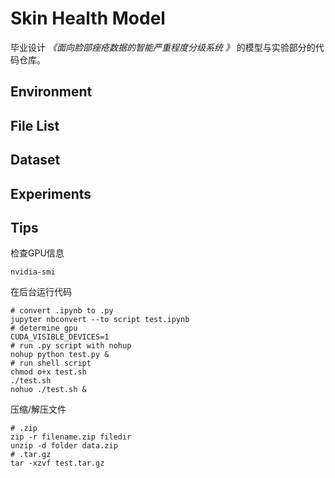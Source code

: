 # Skin Health Model
毕业设计 *《面向脸部痤疮数据的智能严重程度分级系统
》* 的模型与实验部分的代码仓库。
## Environment
## File List
## Dataset
## Experiments
## Tips
检查GPU信息
```shell script
nvidia-smi
```
在后台运行代码
```shell script
# convert .ipynb to .py
jupyter nbconvert --to script test.ipynb
# determine gpu
CUDA_VISIBLE_DEVICES=1
# run .py script with nohup
nohup python test.py &
# run shell script
chmod o+x test.sh
./test.sh
nohuo ./test.sh &
```
压缩/解压文件
```shell script
# .zip
zip -r filename.zip filedir
unzip -d folder data.zip
# .tar.gz
tar -xzvf test.tar.gz
```
